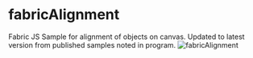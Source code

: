 # fabricAlignment
Fabric JS Sample for alignment of objects on canvas.  Updated to latest version from published samples noted in program.
![fabricAlignment](https://user-images.githubusercontent.com/5783243/141393010-4bde79b1-cbb3-4fc5-814a-c0bc3aad17e3.PNG)
